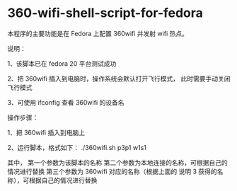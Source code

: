 360-wifi-shell-script-for-fedora
==============

本程序的主要功能是在 Fedora 上配置 360wifi 并发射 wifi 热点。


说明：

1、该脚本已在 fedora 20 平台测试成功

2、把 360wifi 插入到电脑时，操作系统会默认打开飞行模式，
   此时需要手动关闭飞行模式

3、可使用 ifconfig 查看 360wifi 的设备名


操作步骤：

1、把 360wifi 插入到电脑上

2、运行脚本，格式如下：
   ./360wifi.sh p3p1 w1s1

   其中，
   第一个参数为该脚本的名称
   第二个参数为本地连接的名称，可根据自己的情况进行替换
   第三个参数为 360wifi 对应的名称（根据上面的 说明 3 获得的名称），可根据自己的情况进行替换

